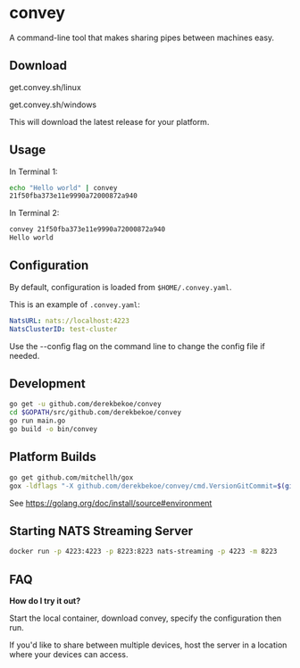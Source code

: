 # convey

A command-line tool that makes sharing pipes between machines easy.

## Download

get.convey.sh/linux

get.convey.sh/windows

This will download the latest release for your platform.

## Usage

In Terminal 1:
```bash
echo "Hello world" | convey
21f50fba373e11e9990a72000872a940
```

In Terminal 2:
```bash
convey 21f50fba373e11e9990a72000872a940
Hello world
```

## Configuration

By default, configuration is loaded from `$HOME/.convey.yaml`.

This is an example of `.convey.yaml`:
```yaml
NatsURL: nats://localhost:4223
NatsClusterID: test-cluster
```

Use the --config flag on the command line to change the config file if needed.

## Development
```bash
go get -u github.com/derekbekoe/convey
cd $GOPATH/src/github.com/derekbekoe/convey
go run main.go
go build -o bin/convey
```

## Platform Builds
```bash
go get github.com/mitchellh/gox
gox -ldflags "-X github.com/derekbekoe/convey/cmd.VersionGitCommit=$(git rev-list -1 HEAD) -X github.com/derekbekoe/convey/cmd.VersionGitTag=VERSION" -os="linux darwin" -arch="amd64" -output="bin/{{.Dir}}_{{.OS}}_{{.Arch}}"
```
See https://golang.org/doc/install/source#environment

## Starting NATS Streaming Server

```bash
docker run -p 4223:4223 -p 8223:8223 nats-streaming -p 4223 -m 8223
```

## FAQ

**How do I try it out?**

Start the local container, download convey, specify the configuration then run.

If you'd like to share between multiple devices, host the server in a location where your devices can access.
